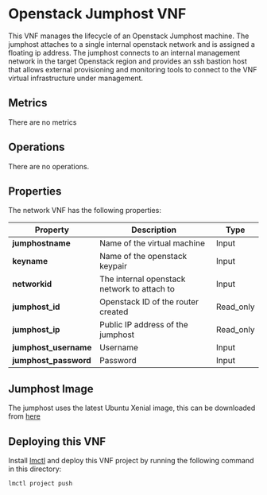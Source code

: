 # Openstack Jumphost VNF

This VNF manages the lifecycle of an Openstack Jumphost machine. The jumphost attaches to a single internal openstack network and is assigned a floating ip address. The jumphost connects to an internal management network in the target Openstack region and provides an ssh bastion host that allows external provisioning and monitoring tools to connect to the VNF virtual infrastructure under management. 

## Metrics

There are no metrics

## Operations

There are no operations. 

## Properties

The network VNF has the following properties:

| Property             |  Description                        | Type      |
|----------------------|-------------------------------------|-----------|
| **jumphostname**     | Name of the virtual machine         | Input     |
| **keyname**          | Name of the openstack keypair       | Input     |
| **networkid**        | The internal openstack network to attach to | Input     |
| **jumphost_id**      | Openstack ID of the router created  | Read_only |
| **jumphost_ip**      | Public IP address of the jumphost   | Read_only |
| **jumphost_username**  | Username                            | Input     |
| **jumphost_password**  | Password                            | Input     |

## Jumphost Image

The jumphost uses the latest Ubuntu Xenial image, this can be downloaded from [here](https://cloud-images.ubuntu.com/xenial/current/xenial-server-cloudimg-amd64-disk1.img)

## Deploying this VNF

Install [lmctl](/docs/install-lmctl.md) and deploy this VNF project by running the following command in this directory:

```
lmctl project push
```

